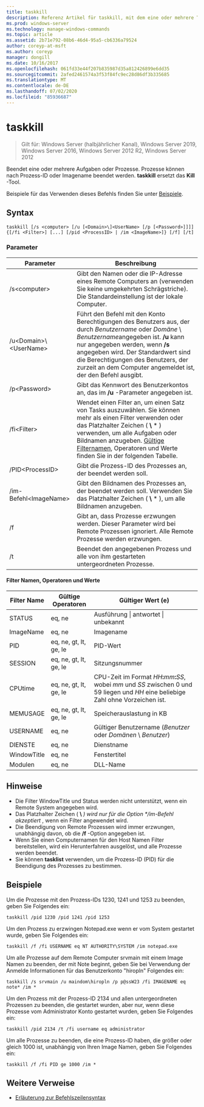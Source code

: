 ```yaml
---
title: taskkill
description: Referenz Artikel für taskkill, mit dem eine oder mehrere Tasks oder Prozesse beendet werden.
ms.prod: windows-server
ms.technology: manage-windows-commands
ms.topic: article
ms.assetid: 2b71e792-08b6-46d4-95a5-cb6336a79524
author: coreyp-at-msft
ms.author: coreyp
manager: dongill
ms.date: 10/16/2017
ms.openlocfilehash: 061fd33e44f207b835987d35a812426899e6dd35
ms.sourcegitcommit: 2afed2461574a3f53f84fc9ec28d86df3b335685
ms.translationtype: MT
ms.contentlocale: de-DE
ms.lasthandoff: 07/02/2020
ms.locfileid: "85936687"
---
```

# <a name="taskkill"></a>taskkill

> Gilt für: Windows Server (halbjährlicher Kanal), Windows Server 2019, Windows Server 2016, Windows Server 2012 R2, Windows Server 2012

Beendet eine oder mehrere Aufgaben oder Prozesse. Prozesse können nach Prozess-ID oder Imagename beendet werden. **taskkill** ersetzt das **Kill** -Tool.

Beispiele für das Verwenden dieses Befehls finden Sie unter [Beispiele](#examples).

## <a name="syntax"></a>Syntax

```
taskkill [/s <computer> [/u [<Domain>\]<UserName> [/p [<Password>]]]] {[/fi <Filter>] [...] [/pid <ProcessID> | /im <ImageName>]} [/f] [/t]
```

### <a name="parameters"></a>Parameter

|         Parameter         |                                                                                                                                        Beschreibung                                                                                                                                        |
|---------------------------|-------------------------------------------------------------------------------------------------------------------------------------------------------------------------------------------------------------------------------------------------------------------------------------------|
|      /s\<computer>       |                                                                                    Gibt den Namen oder die IP-Adresse eines Remote Computers an (verwenden Sie keine umgekehrten Schrägstriche). Die Standardeinstellung ist der lokale Computer.                                                                                     |
| /u\<Domain>\\\<UserName> | Führt den Befehl mit den Konto Berechtigungen des Benutzers aus, der durch *Benutzername* oder *Domäne* \\ *Benutzername*angegeben ist. **/u** kann nur angegeben werden, wenn **/s** angegeben wird. Der Standardwert sind die Berechtigungen des Benutzers, der zurzeit an dem Computer angemeldet ist, der den Befehl ausgibt. |
|      /p\<Password>       |                                                                                                   Gibt das Kennwort des Benutzerkontos an, das im **/u** -Parameter angegeben ist.                                                                                                   |
|       /fi\<Filter>       |          Wendet einen Filter an, um einen Satz von Tasks auszuwählen. Sie können mehr als einen Filter verwenden oder das Platzhalter Zeichen ( **\\** \* ) verwenden, um alle Aufgaben oder Bildnamen anzugeben. [Gültige Filternamen](#filter-names-operators-and-values), Operatoren und Werte finden Sie in der folgenden Tabelle.           |
|     /PID\<ProcessID>     |                                                                                                                 Gibt die Prozess-ID des Prozesses an, der beendet werden soll.                                                                                                                 |
|     /im-Befehl\<ImageName>      |                                                                                Gibt den Bildnamen des Prozesses an, der beendet werden soll. Verwenden Sie das Platzhalter Zeichen ( **\\** \* ), um alle Bildnamen anzugeben.                                                                                |
|            /f             |                                                                    Gibt an, dass Prozesse erzwungen werden. Dieser Parameter wird bei Remote Prozessen ignoriert. Alle Remote Prozesse werden erzwungen.                                                                     |
|            /t             |                                                                                                          Beendet den angegebenen Prozess und alle von ihm gestarteten untergeordneten Prozesse.                                                                                                          |

#### <a name="filter-names-operators-and-values"></a>Filter Namen, Operatoren und Werte

| Filter Name |    Gültige Operatoren     |                                                                Gültiger Wert (e)                                                                |
|-------------|------------------------|----------------------------------------------------------------------------------------------------------------------------------------------|
|   STATUS    |         eq, ne         |                                                 Ausführung &#124; antwortet &#124; unbekannt                                                 |
|  ImageName  |         eq, ne         |                                                                  Imagename                                                                  |
|     PID     | eq, ne, gt, lt, ge, le |                                                                  PID-Wert                                                                   |
|   SESSION   | eq, ne, gt, lt, ge, le |                                                                Sitzungsnummer                                                                |
|   CPUtime   | eq, ne, gt, lt, ge, le | CPU-Zeit im Format <em>HH</em>**:**<em>mm</em>**:**<em>SS</em>, wobei *mm* und *SS* zwischen 0 und 59 liegen und *HH* eine beliebige Zahl ohne Vorzeichen ist. |
|  MEMUSAGE   | eq, ne, gt, lt, ge, le |                                                              Speicherauslastung in KB                                                              |
|  USERNAME   |         eq, ne         |                                               Gültiger Benutzername (*Benutzer* oder *Domänen* \\ *Benutzer*)                                               |
|  DIENSTE   |         eq, ne         |                                                                 Dienstname                                                                 |
| WindowTitle |         eq, ne         |                                                                 Fenstertitel                                                                 |
|   Modulen   |         eq, ne         |                                                                   DLL-Name                                                                   |

## <a name="remarks"></a>Hinweise
* Die Filter WindowTitle und Status werden nicht unterstützt, wenn ein Remote System angegeben wird.
* Das Platzhalter Zeichen ( **\\** <em>) wird nur für die Option **/im-Befehl</em> akzeptiert* , wenn ein Filter angewendet wird.
* Die Beendigung von Remote Prozessen wird immer erzwungen, unabhängig davon, ob die **/f** -Option angegeben ist.
* Wenn Sie einen Computernamen für den Host Namen Filter bereitstellen, wird ein Herunterfahren ausgelöst, und alle Prozesse werden beendet.
* Sie können **tasklist** verwenden, um die Prozess-ID (PID) für die Beendigung des Prozesses zu bestimmen.

## <a name="examples"></a>Beispiele

Um die Prozesse mit den Prozess-IDs 1230, 1241 und 1253 zu beenden, geben Sie Folgendes ein:

```
taskkill /pid 1230 /pid 1241 /pid 1253
```

Um den Prozess zu erzwingen Notepad.exe wenn er vom System gestartet wurde, geben Sie Folgendes ein:

```
taskkill /f /fi USERNAME eq NT AUTHORITY\SYSTEM /im notepad.exe
```

Um alle Prozesse auf dem Remote Computer srvmain mit einem Image Namen zu beenden, der mit Note beginnt, geben Sie bei Verwendung der Anmelde Informationen für das Benutzerkonto "hiropln" Folgendes ein:

```
taskkill /s srvmain /u maindom\hiropln /p p@ssW23 /fi IMAGENAME eq note* /im *
```

Um den Prozess mit der Prozess-ID 2134 und allen untergeordneten Prozessen zu beenden, die gestartet wurden, aber nur, wenn diese Prozesse vom Administrator Konto gestartet wurden, geben Sie Folgendes ein:

```
taskkill /pid 2134 /t /fi username eq administrator
```

Um alle Prozesse zu beenden, die eine Prozess-ID haben, die größer oder gleich 1000 ist, unabhängig von Ihren Image Namen, geben Sie Folgendes ein:

```
taskkill /f /fi PID ge 1000 /im *
```

## <a name="additional-references"></a>Weitere Verweise
- [Erläuterung zur Befehlszeilensyntax](command-line-syntax-key.md)
